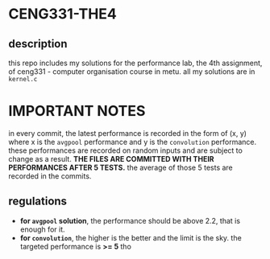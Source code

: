 # CENG331-THE4

## description

this repo includes my solutions for the performance lab, the 4th assignment, of ceng331 - computer organisation course in metu. all my solutions are in `kernel.c`

# IMPORTANT NOTES

in every commit, the latest performance is recorded in the form of (x, y) where x is the `avgpool` performance and y is the `convolution` performance.
these performances are recorded on random inputs and are subject to change as a result. **THE FILES ARE COMMITTED WITH THEIR PERFORMANCES AFTER 5 TESTS.**
the average of those 5 tests are recorded in the commits.

## regulations

 - **for `avgpool` solution**, the performance should be above 2.2, that is enough for it.
 - **for `convolution`**, the higher is the better and the limit is the sky. the targeted performance is **>= 5** tho
